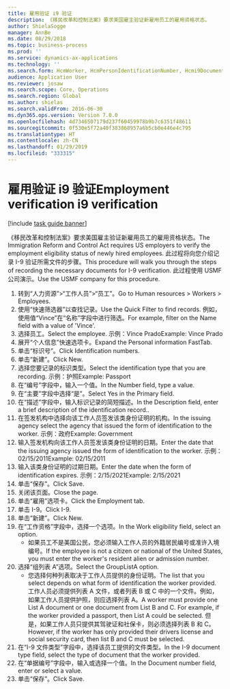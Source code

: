 ```yaml
---
title: 雇用验证 i9 验证
description: 《移民改革和控制法案》要求美国雇主验证新雇用员工的雇用资格状态。
author: ShielaSogge
manager: AnnBe
ms.date: 08/29/2018
ms.topic: business-process
ms.prod: ''
ms.service: dynamics-ax-applications
ms.technology: ''
ms.search.form: HcmWorker, HcmPersonIdentificationNumber, Hcmi9Document
audience: Application User
ms.reviewer: josaw
ms.search.scope: Core, Operations
ms.search.region: Global
ms.author: shielas
ms.search.validFrom: 2016-06-30
ms.dyn365.ops.version: Version 7.0.0
ms.openlocfilehash: 4d7346507179d237f60459978b9b7c6351f48611
ms.sourcegitcommit: 0f530e5f72a40f383868957a6b5cb0e446e4c795
ms.translationtype: HT
ms.contentlocale: zh-CN
ms.lasthandoff: 01/29/2019
ms.locfileid: "333315"
---
```

# <a name="employment-verification-i9-verification"></a><span data-ttu-id="c04a6-103">雇用验证 i9 验证</span><span class="sxs-lookup"><span data-stu-id="c04a6-103">Employment verification i9 verification</span></span>

[!include [task guide banner](../../../includes/task-guide-banner.md)]

<span data-ttu-id="c04a6-104">《移民改革和控制法案》要求美国雇主验证新雇用员工的雇用资格状态。</span><span class="sxs-lookup"><span data-stu-id="c04a6-104">The Immigration Reform and Control Act requires US employers to verify the employment eligibility status of newly hired employees.</span></span> <span data-ttu-id="c04a6-105">此过程将向您介绍记录 I-9 验证所需文件的步骤。</span><span class="sxs-lookup"><span data-stu-id="c04a6-105">This procedure will walk you through the steps of recording the necessary documents for I-9 verification.</span></span> <span data-ttu-id="c04a6-106">此过程使用 USMF 公司演示。</span><span class="sxs-lookup"><span data-stu-id="c04a6-106">Use the USMF company for this procedure.</span></span>

1. <span data-ttu-id="c04a6-107">转到“人力资源”>“工作人员”>“员工”。</span><span class="sxs-lookup"><span data-stu-id="c04a6-107">Go to Human resources > Workers > Employees.</span></span>
2. <span data-ttu-id="c04a6-108">使用“快速筛选器”以查找记录。</span><span class="sxs-lookup"><span data-stu-id="c04a6-108">Use the Quick Filter to find records.</span></span> <span data-ttu-id="c04a6-109">例如，使用值“Vince”在“名称”字段中进行筛选。</span><span class="sxs-lookup"><span data-stu-id="c04a6-109">For example, filter on the Name field with a value of 'Vince'.</span></span>
3. <span data-ttu-id="c04a6-110">选择员工。</span><span class="sxs-lookup"><span data-stu-id="c04a6-110">Select the employee.</span></span> <span data-ttu-id="c04a6-111">示例：Vince Prado</span><span class="sxs-lookup"><span data-stu-id="c04a6-111">Example: Vince Prado</span></span>
4. <span data-ttu-id="c04a6-112">展开“个人信息”快速选项卡。</span><span class="sxs-lookup"><span data-stu-id="c04a6-112">Expand the Personal information FastTab.</span></span>
5. <span data-ttu-id="c04a6-113">单击“标识号”。</span><span class="sxs-lookup"><span data-stu-id="c04a6-113">Click Identification numbers.</span></span>
6. <span data-ttu-id="c04a6-114">单击“新建”。</span><span class="sxs-lookup"><span data-stu-id="c04a6-114">Click New.</span></span>
7. <span data-ttu-id="c04a6-115">选择您要记录的标识类型。</span><span class="sxs-lookup"><span data-stu-id="c04a6-115">Select the identification type that you are recording.</span></span> <span data-ttu-id="c04a6-116">示例：护照</span><span class="sxs-lookup"><span data-stu-id="c04a6-116">Example: Passport</span></span>
8. <span data-ttu-id="c04a6-117">在“编号”字段中，输入一个值。</span><span class="sxs-lookup"><span data-stu-id="c04a6-117">In the Number field, type a value.</span></span>
9. <span data-ttu-id="c04a6-118">在“主要”字段中选择“是”。</span><span class="sxs-lookup"><span data-stu-id="c04a6-118">Select Yes in the Primary field.</span></span>
10. <span data-ttu-id="c04a6-119">在“描述”字段中，输入标识记录的简短描述。</span><span class="sxs-lookup"><span data-stu-id="c04a6-119">In the Description field, enter a brief description of the identification record..</span></span>
11. <span data-ttu-id="c04a6-120">在签发机构中选择向该工作人员签发该类身份证明的机构。</span><span class="sxs-lookup"><span data-stu-id="c04a6-120">In the issuing agency select the agency that issued the form of identification to the worker.</span></span> <span data-ttu-id="c04a6-121">示例：政府</span><span class="sxs-lookup"><span data-stu-id="c04a6-121">Example: Government</span></span>
12. <span data-ttu-id="c04a6-122">输入签发机构向该工作人员签发该类身份证明的日期。</span><span class="sxs-lookup"><span data-stu-id="c04a6-122">Enter the date that the issuing agency issued the form of identification to the worker.</span></span> <span data-ttu-id="c04a6-123">示例：02/15/2011</span><span class="sxs-lookup"><span data-stu-id="c04a6-123">Example: 02/15/2011</span></span>
13. <span data-ttu-id="c04a6-124">输入该类身份证明的过期日期。</span><span class="sxs-lookup"><span data-stu-id="c04a6-124">Enter the date when the form of identification expires.</span></span> <span data-ttu-id="c04a6-125">示例：2/15/2021</span><span class="sxs-lookup"><span data-stu-id="c04a6-125">Example: 2/15/2021</span></span>
14. <span data-ttu-id="c04a6-126">单击“保存”。</span><span class="sxs-lookup"><span data-stu-id="c04a6-126">Click Save.</span></span>
15. <span data-ttu-id="c04a6-127">关闭该页面。</span><span class="sxs-lookup"><span data-stu-id="c04a6-127">Close the page.</span></span>
16. <span data-ttu-id="c04a6-128">单击“雇用”选项卡。</span><span class="sxs-lookup"><span data-stu-id="c04a6-128">Click the Employment tab.</span></span>
17. <span data-ttu-id="c04a6-129">单击 I-9。</span><span class="sxs-lookup"><span data-stu-id="c04a6-129">Click I-9.</span></span>
18. <span data-ttu-id="c04a6-130">单击“新建”。</span><span class="sxs-lookup"><span data-stu-id="c04a6-130">Click New.</span></span>
19. <span data-ttu-id="c04a6-131">在“工作资格”字段中，选择一个选项。</span><span class="sxs-lookup"><span data-stu-id="c04a6-131">In the Work eligibility field, select an option.</span></span>
    * <span data-ttu-id="c04a6-132">如果员工不是美国公民，您必须输入工作人员的外籍居民编号或准许入境编号。</span><span class="sxs-lookup"><span data-stu-id="c04a6-132">If the employee is not a citizen or national of the United States, you must enter the worker's resident alien or admission number.</span></span>  
20. <span data-ttu-id="c04a6-133">选择“组列表 A”选项。</span><span class="sxs-lookup"><span data-stu-id="c04a6-133">Select the GroupListA option.</span></span>
    * <span data-ttu-id="c04a6-134">您选择何种列表取决于工作人员提供的身份证明。</span><span class="sxs-lookup"><span data-stu-id="c04a6-134">The list that you select depends on what form of identification the worker provided.</span></span> <span data-ttu-id="c04a6-135">工作人员必须提供列表 A 文件，或者列表 B 或 C 中的一个文件。例如，如果工作人员提供护照，则应选择列表 A。</span><span class="sxs-lookup"><span data-stu-id="c04a6-135">A worker must provide one List A document or one document from List B and C. For example, if the worker provided a passport, then List A could be selected.</span></span> <span data-ttu-id="c04a6-136">但是，如果工作人员只提供其驾驶证和社保卡，则必须选择列表 B 和 C。</span><span class="sxs-lookup"><span data-stu-id="c04a6-136">However, if the worker has only provided their drivers license and social security card, then list B and C must be selected.</span></span>  
21. <span data-ttu-id="c04a6-137">在“I-9 文件类型”字段中，选择该员工提供的文件类型。</span><span class="sxs-lookup"><span data-stu-id="c04a6-137">In the I-9 document type field, select the type of document that the worker provided.</span></span>
22. <span data-ttu-id="c04a6-138">在“单据编号”字段中，输入或选择一个值。</span><span class="sxs-lookup"><span data-stu-id="c04a6-138">In the Document number field, enter or select a value.</span></span>
23. <span data-ttu-id="c04a6-139">单击“保存”。</span><span class="sxs-lookup"><span data-stu-id="c04a6-139">Click Save.</span></span>

